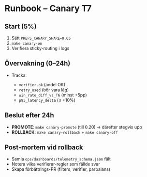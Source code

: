 # Runbook – Canary T7

## Start (5%)

1. Sätt `PREFS_CANARY_SHARE=0.05`
2. `make canary-on`
3. Verifiera sticky-routing i logs

## Övervakning (0–24h)

* Tracka:

  * `verifier.ok` (andel OK)
  * `retry_used` (bör vara låg)
  * `win_rate_diff_vs_T6` (minst +5pp)
  * `p95_latency_delta` (≤ +10%)

## Beslut efter 24h

* **PROMOTE**: `make canary-promote` (till 0.20) → därefter stegvis upp
* **ROLLBACK**: `make canary-rollback` + `make canary-off`

## Post-mortem vid rollback

* Samla `ops/dashboards/telemetry_schema.json` fält
* Notera vilka verifierar-regler som fällde svar
* Skapa förbättrings-PR (filters, verifier, parbalans)